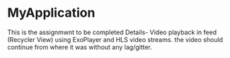 # MyApplication
This is the assignmwnt to be completed
Details-
Video playback in feed (Recycler View) using ExoPlayer and HLS video streams.
the video should continue from where it was without any lag/gitter.

